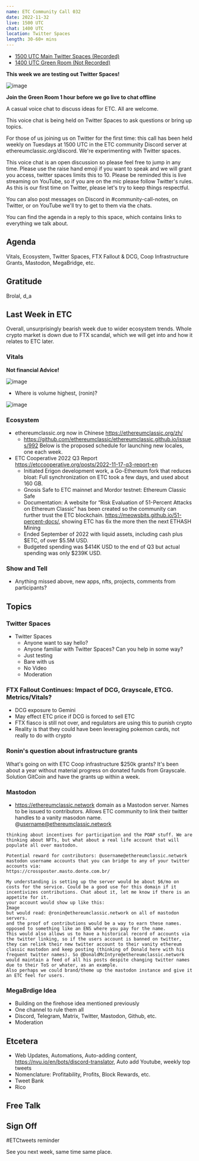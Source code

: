 ```yaml
---
name: ETC Community Call 032
date: 2022-11-32
live: 1500 UTC
chat: 1400 UTC
location: Twitter Spaces
length: 30-60+ mins
---
```


- [1500 UTC Main Twitter Spaces (Recorded)](https://twitter.com/i/spaces/1djGXlyDRlLGZ)
- [1400 UTC Green Room (Not Recorded)](https://twitter.com/i/spaces/1nAKErowZayGL)

**This week we are testing out Twitter Spaces!**

![image](https://user-images.githubusercontent.com/1696942/203037446-f32cb410-bdb8-4b49-8343-d63d2f5f5c55.png)

**Join the Green Room 1 hour before we go live to chat offline**

A casual voice chat to discuss ideas for ETC. All are welcome.

This voice chat is being held on Twitter Spaces to ask questions or bring up topics.

For those of us joining us on Twitter for the first time: this call has been held weekly on Tuesdays at 1500 UTC in the ETC community Discord server at ethereumclassic.org/discord. We're experimenting with Twitter spaces.

This voice chat is an open discussion so please feel free to jump in any time. Please use the raise hand emoji if you want to speak and we will grant you access, twitter spaces limits this to 10. Please be reminded this is live streaming on YouTube, so if you are on the mic please follow Twitter's rules. As this is our first time on Twitter, please let's try to keep things respectful.

You can also post messages on Discord in #community-call-notes, on Twitter, or on YouTube we'll try to get to them via the chats.

You can find the agenda in a reply to this space, which contains links to everything we talk about.
 
## Agenda

Vitals, Ecosystem, Twitter Spaces, FTX Fallout & DCG, Coop Infrastructure Grants, Mastodon, MegaBridge, etc.

## Gratitude

Brolal, d_a

## Last Week in ETC

Overall, unsurprisingly bearish week due to wider ecosystem trends. Whole crypto market is down due to FTX scandal, which we will get into and how it relates to ETC later.

### Vitals

**Not financial Advice!**

![image](https://user-images.githubusercontent.com/1696942/203319101-7335194d-c240-4422-87d9-b1c4067c33a2.png)

- Where is volume highest, (ronin)?

![image](https://user-images.githubusercontent.com/1696942/203316783-88e2fbf5-4fd5-42fa-afc6-a13d0f7c30a8.png)

### Ecosystem

- ethereumclassic.org now in Chinese https://ethereumclassic.org/zh/
  - https://github.com/ethereumclassic/ethereumclassic.github.io/issues/992 Below is the proposed schedule for launching new locales, one each week.
- ETC Cooperative 2022 Q3 Report https://etccooperative.org/posts/2022-11-17-q3-report-en 
  - Initiated Erigon development work, a Go-Ethereum fork that reduces bloat: Full synchronization on ETC took a few days, and used about 160 GB.
  - Gnosis Safe to ETC mainnet and Mordor testnet: Ethereum Classic Safe
  - Documentation: A website for “Risk Evaluation of 51-Percent Attacks on Ethereum Classic” has been created so the community can further trust the ETC blockchain. https://meowsbits.github.io/51-percent-docs/, showing ETC has 6x the more then the next ETHASH Mining
  - Ended September of 2022 with liquid assets, including cash plus $ETC, of over $5.5M USD.
  - Budgeted spending was $414K USD to the end of Q3 but actual spending was only $239K USD.

### Show and Tell

- Anything missed above, new apps, nfts, projects, comments from participants?

## Topics

### Twitter Spaces

- Twitter Spaces
  - Anyone want to say hello?
  - Anyone familiar with Twitter Spaces? Can you help in some way?
  - Just testing
  - Bare with us
  - No Video 
  - Moderation

### FTX Fallout Continues: Impact of DCG, Grayscale, ETCG. Metrics/Vitals?

- DCG exposure to Gemini
- May effect ETC price if DCG is forced to sell ETC
- FTX fiasco is still not over, and regulators are using this to punish crypto
- Reality is that they could have been leveraging pokemon cards, not really to do with crypto

### Ronin's question about infrastructure grants

What's going on with ETC Coop infrastructure $250k grants? It's been about a year without material progress on donated funds from Grayscale. Solution GitCoin and have the grants up within a week.

### Mastodon

- https://ethereumclassic.network domain as a Mastodon server. Names to be issued to contributors. Allows ETC community to link their twitter handles to a vanity masodon name. @username@ethereumclassic.network

```
thinking about incentives for participation and the POAP stuff. We are thinking about NFTs, but what about a real life account that will populate all over mastodon.

Potential reward for contributors: @username@ethereumclassic.network mastodon username accounts that you can bridge to any of your twitter accounts via:
https://crossposter.masto.donte.com.br/

My understanding is setting up the server would be about $6/mo on costs for the service. Could be a good use for this domain if it incentivizes contributions. Chat about it, let me know if there is an appetite for it.
your account would show up like this:
Image
but would read: @ronin@ethereumclassic.network on all of mastodon servers.
and the proof of contributions would be a way to earn these names. opposed to something like an ENS where you pay for the name.
This would also allows us to have a historical record of accounts via the twitter linking, so if the users account is banned on twitter, they can relink their new twitter account to their vanity ethereum classic mastodon and keep posting (thinking of Donald here with his frequent twitter names). So @DonaldMcIntyre@ethereumclassic.network would maintain a feed of all his posts despite changing twitter names due to their ToS or whater, as an example. 
Also perhaps we could brand/theme up the mastodon instance and give it an ETC feel for users.
```

### MegaBrdige Idea

- Building on the firehose idea mentioned previously
- One channel to rule them all
- Discord, Telegram, Matrix, Twitter, Mastodon, Github, etc.
- Moderation

## Etcetera

- Web Updates, Automations, Auto-adding content, https://nvu.io/en/bots/discord-translator, Auto add Youtube, weekly top tweets
- Nomenclature: Profitability, Profits, Block Rewards, etc.
- Tweet Bank
- Rico

## Free Talk

## Sign Off

#ETCtweets reminder

See you next week, same time same place.
